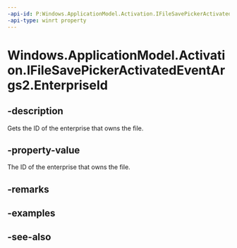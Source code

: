 ----api-id: P:Windows.ApplicationModel.Activation.IFileSavePickerActivatedEventArgs2.EnterpriseId
-api-type: winrt property
---<!-- Property syntaxpublic string EnterpriseId { get; }--># Windows.ApplicationModel.Activation.IFileSavePickerActivatedEventArgs2.EnterpriseId## -descriptionGets the ID of the enterprise that owns the file.## -property-valueThe ID of the enterprise that owns the file.## -remarks## -examples## -see-also